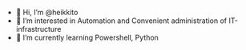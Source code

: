 - 👋 Hi, I’m @heikkito
- 👀 I’m interested in Automation and Convenient administration of IT-infrastructure
- 🌱 I’m currently learning Powershell, Python


<!---
heikkito/heikkito is a ✨ special ✨ repository because its `README.md` (this file) appears on your GitHub profile.
You can click the Preview link to take a look at your changes.
--->
